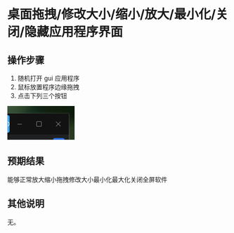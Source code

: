 # 桌面拖拽/修改大小/缩小/放大/最小化/关闭/隐藏应用程序界面

## 操作步骤
1. 随机打开 gui 应用程序
2. 鼠标放置程序边缘拖拽
3. 点击下列三个按钮

![桌面拖拽-修改大小-缩小-放大-最小化-关闭-隐藏应用程序界面-1](./img/桌面拖拽-修改大小-缩小-放大-最小化-关闭-隐藏应用程序界面-1.png)

## 预期结果
能够正常放大缩小拖拽修改大小最小化最大化关闭全屏软件

## 其他说明

无。
